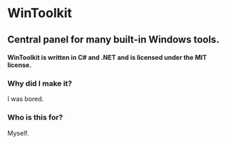 # WinToolkit
## Central panel for many built-in Windows tools.
#### WinToolkit is written in C# and .NET and is licensed under the MIT license.
### Why did I make it?
I was bored.
### Who is this for?
Myself.